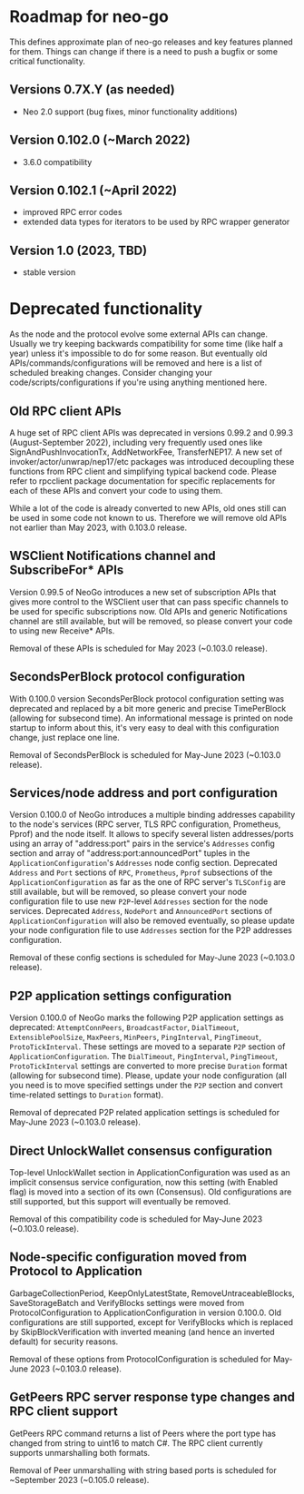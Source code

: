 # Roadmap for neo-go

This defines approximate plan of neo-go releases and key features planned for
them. Things can change if there is a need to push a bugfix or some critical
functionality.

## Versions 0.7X.Y (as needed)
* Neo 2.0 support (bug fixes, minor functionality additions)

## Version 0.102.0 (~March 2022)
 * 3.6.0 compatibility

## Version 0.102.1 (~April 2022)
 * improved RPC error codes
 * extended data types for iterators to be used by RPC wrapper generator

## Version 1.0 (2023, TBD)
 * stable version

# Deprecated functionality

As the node and the protocol evolve some external APIs can change. Usually we
try keeping backwards compatibility for some time (like half a year) unless
it's impossible to do for some reason. But eventually old
APIs/commands/configurations will be removed and here is a list of scheduled
breaking changes. Consider changing your code/scripts/configurations if you're
using anything mentioned here.

## Old RPC client APIs

A huge set of RPC client APIs was deprecated in versions 0.99.2 and 0.99.3
(August-September 2022), including very frequently used ones like
SignAndPushInvocationTx, AddNetworkFee, TransferNEP17. A new set of
invoker/actor/unwrap/nep17/etc packages was introduced decoupling these
functions from RPC client and simplifying typical backend code. Please refer
to rpcclient package documentation for specific replacements for each of these
APIs and convert your code to using them.

While a lot of the code is already converted to new APIs, old ones still can
be used in some code not known to us. Therefore we will remove old APIs not
earlier than May 2023, with 0.103.0 release.

## WSClient Notifications channel and SubscribeFor* APIs

Version 0.99.5 of NeoGo introduces a new set of subscription APIs that gives
more control to the WSClient user that can pass specific channels to be used
for specific subscriptions now. Old APIs and generic Notifications channel are
still available, but will be removed, so please convert your code to using new
Receive* APIs.

Removal of these APIs is scheduled for May 2023 (~0.103.0 release).

## SecondsPerBlock protocol configuration

With 0.100.0 version SecondsPerBlock protocol configuration setting was
deprecated and replaced by a bit more generic and precise TimePerBlock
(allowing for subsecond time). An informational message is printed on node
startup to inform about this, it's very easy to deal with this configuration
change, just replace one line.

Removal of SecondsPerBlock is scheduled for May-June 2023 (~0.103.0 release).

## Services/node address and port configuration

Version 0.100.0 of NeoGo introduces a multiple binding addresses capability to
the node's services (RPC server, TLS RPC configuration, Prometheus, Pprof) and
the node itself. It allows to specify several listen addresses/ports using an
array of "address:port" pairs in the service's `Addresses` config section and
array of "address:port:announcedPort" tuples in the `ApplicationConfiguration`'s
`Addresses` node config section. Deprecated `Address` and `Port` sections of
`RPC`, `Prometheus`, `Pprof` subsections of the `ApplicationConfiguration`
as far as the one of RPC server's `TLSConfig` are still available, but will be
removed, so please convert your node configuration file to use new `P2P`-level
`Addresses` section for the node services. Deprecated `Address`, `NodePort` and
`AnnouncedPort` sections of `ApplicationConfiguration` will also be removed
eventually, so please update your node configuration file to use `Addresses`
section for the P2P addresses configuration.

Removal of these config sections is scheduled for May-June 2023 (~0.103.0 release).

## P2P application settings configuration

Version 0.100.0 of NeoGo marks the following P2P application settings as
deprecated: `AttemptConnPeers`, `BroadcastFactor`, `DialTimeout`,
`ExtensiblePoolSize`, `MaxPeers`, `MinPeers`, `PingInterval`, `PingTimeout`,
`ProtoTickInterval`. These settings are moved to a separate `P2P` section of
`ApplicationConfiguration`. The `DialTimeout`, `PingInterval`, `PingTimeout`,
`ProtoTickInterval` settings are converted to more precise `Duration` format
(allowing for subsecond time). Please, update your node configuration (all you
need is to move specified settings under the `P2P` section and convert
time-related settings to `Duration` format).

Removal of deprecated P2P related application settings is scheduled for May-June
2023 (~0.103.0 release).

## Direct UnlockWallet consensus configuration

Top-level UnlockWallet section in ApplicationConfiguration was used as an
implicit consensus service configuration, now this setting (with Enabled flag)
is moved into a section of its own (Consensus). Old configurations are still
supported, but this support will eventually be removed.

Removal of this compatibility code is scheduled for May-June 2023 (~0.103.0
release).

## Node-specific configuration moved from Protocol to Application

GarbageCollectionPeriod, KeepOnlyLatestState, RemoveUntraceableBlocks,
SaveStorageBatch and VerifyBlocks settings were moved from
ProtocolConfiguration to ApplicationConfiguration in version 0.100.0. Old
configurations are still supported, except for VerifyBlocks which is replaced
by SkipBlockVerification with inverted meaning (and hence an inverted default)
for security reasons.

Removal of these options from ProtocolConfiguration is scheduled for May-June
2023 (~0.103.0 release).

## GetPeers RPC server response type changes and RPC client support

GetPeers RPC command returns a list of Peers where the port type has changed from 
string to uint16 to match C#. The RPC client currently supports unmarshalling both
formats. 

Removal of Peer unmarshalling with string based ports is scheduled for ~September 2023
(~0.105.0 release).
